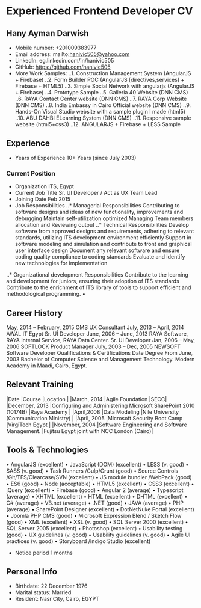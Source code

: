 # Experienced Frontend Developer CV
## Hany Ayman Darwish 
* Mobile number: +201009383977 
* Email address: mailto:hanivic505@yahoo.com
* LinkedIn: eg.linkedin.com/in/hanivic505 
* GitHub: https://github.com/hanivic505 
* More Work Samples: 
..1. Construction Management System (AngularJS + Firebase)
..2. Form Builder POC (AngularJS [directives,services] + Firebase + HTML5)
..3. Simple Social Network with angularjs (AngularJS + Firebase)
..4. Prototype Sample
..5. Galleria 40 Website (DNN CMS)
..6. RAYA Contact Center website (DNN CMS)
..7. RAYA Corp Website (DNN CMS)
..8. India Embassy in Cairo Official website (DNN CMS) 
..9. Hands-On Visual Studio website with a sample plugin I made (html5) 
..10. ABU DAHBI ELearning System (DNN CMS) 
..11. Responsive sample website (html5+css3) 
..12. ANGULARJS + Firebase + LESS Sample

## Experience
* Years of Experience 	10+ Years (since July 2003)
### Current Position
* Organization 	ITS, Egypt
* Current Job Title 	Sr. UI Developer / Act as UX Team Lead
* Joining Date	Feb 2015
* Job Responsibilities
..* Managerial Responsibilities
Contributing to software designs and ideas of new functionality, improvements and debugging
Maintain self-utilization optimized
Managing Team members allocation and Reviewing output
..* Technical Responsibilities
Develop software from approved designs and requirements, adhering to relevant standards, utilizing ITS development environment efficiently
Support in software modeling and simulation and contribute to front end graphical user interface design
Document any relevant software and ensure coding quality compliance to coding standards
Evaluate and identify new technologies for implementation
 
..* Organizational development Responsibilities
Contribute to the learning and development for juniors, ensuring their adoption of ITS standards
Contribute to the enrichment of ITS library of tools to support efficient and methodological programming.
• 
## Career History
May, 2014 – February, 2015	OMS	UX Consultant
July, 2013 – April, 2014	AWAL IT Egypt	Sr. UI Developer
June, 2006 – June, 2013	RAYA Software, RAYA Internal Service, RAYA Data Center.	Sr. UI Developer
Jan, 2006 – May, 2006	SOFTLOCK	Product Manager
July, 2003 – Dec, 2005	NEWSOFT	Software Developer
Qualifications & Certifications 	Date 	Degree 	From
	June, 2003 	Bachelor of Computer Science and Management Technology. 	Modern Academy in Maadi, Cairo, Egypt. 
## Relevant Training 
|Date 	|Course 	|Location |
|March, 2014	|Agile Foundation 	|SECC|
|December, 2013 	|Configuring and Administering Microsoft SharePoint 2010 (10174B) 	|Raya Academy |
|April,2008 		|Data Modeling 	|Nile University (Communication Ministry) |
|April, 2005 	|Microsoft Security Boot Camp 	|VirgiTech Egypt |
|November, 2004 	|Software Engineering and Software Management. 	|Fujitsu Egypt joint with NCC London (Cairo)| 
## Tools & Technologies 	
• AngularJS (excellent)
• JavaScript (DOM) (excellent) 
• LESS (v. good)
• SASS (v. good)
• Task Runners /Gulp/Grunt (good)
• Source Controls /Git/TFS/Clearcase/SVN (excellent)
• JS module bundler /WebPack (good) 
• ES6 (good)
• Node (acceptable)
• HTML5 (excellent) 
• CSS3 (excellent) 
• jQuery (excellent) 
• Firebase (good)
• Angular 2 (average)
• Typescript (average)
• XHTML (excellent) 
• HTML (excellent) 
• DHTML (excellent) 
• C# (average) 
• VB.net (average) 
• .NET (good) 
• JAVA (average)
• PHP (average)
• SharePoint Designer (excellent) 
• DotNetNuke Portal (excellent) 
• Joomla PHP CMS (good)
• Microsoft Expression Blend / Sketch Flow (good) 
• XML (excellent) 
• XSL (v. good) 
• SQL Server 2000 (excellent) 
• SQL Server 2005 (excellent) 
• Photoshop (excellent) 
• Usability testing (good) 
• UX guidelines (v. good) 
• Usability guidelines (v. good) 
• Agile UI practices (v. good) 
• Storyboard /Indigo Studio (excellent) 
* Notice period 	1 months 
## Personal Info	
* Birthdate: 22 December 1976
* Marital status: Married
* Resident: Nasr City, Cairo, EGYPT


